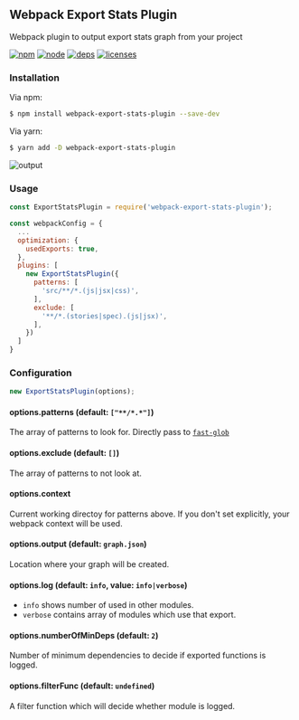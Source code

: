 ## Webpack Export Stats Plugin

Webpack plugin to output export stats graph from your project

[![npm][npm]][npm-url]
[![node][node]][node-url]
[![deps][deps]][deps-url]
[![licenses][licenses]][licenses-url]

### Installation

Via npm:

```bash
$ npm install webpack-export-stats-plugin --save-dev
```

Via yarn:

```bash
$ yarn add -D webpack-export-stats-plugin
```

![output](https://i.imgur.com/cAiAXSJ.png)

### Usage

```js
const ExportStatsPlugin = require('webpack-export-stats-plugin');

const webpackConfig = {
  ...
  optimization: {
    usedExports: true,
  },
  plugins: [
    new ExportStatsPlugin({
      patterns: [
        'src/**/*.(js|jsx|css)',
      ],
      exclude: [
        '**/*.(stories|spec).(js|jsx)',
      ],
    })
  ]
}
```

### Configuration

```js
new ExportStatsPlugin(options);
```

#### options.patterns (default: `["**/*.*"]`)

The array of patterns to look for. Directly pass to [`fast-glob`](https://github.com/mrmlnc/fast-glob)

#### options.exclude (default: `[]`)

The array of patterns to not look at.

#### options.context

Current working directoy for patterns above. If you don't set explicitly, your webpack context will be used.

#### options.output (default: `graph.json`)

Location where your graph will be created.

#### options.log (default: `info`, value: `info|verbose`)

- `info` shows number of used in other modules.
- `verbose` contains array of modules which use that export.

#### options.numberOfMinDeps (default: `2`)

Number of minimum dependencies to decide if exported functions is logged.

#### options.filterFunc (default: `undefined`)

A filter function which will decide whether module is logged.

[npm]: https://img.shields.io/npm/v/webpack-export-stats-plugin.svg
[npm-url]: https://npmjs.com/package/webpack-export-stats-plugin
[node]: https://img.shields.io/node/v/webpack-export-stats-plugin.svg
[node-url]: https://nodejs.org
[deps]: https://img.shields.io/david/MQuy/webpack-export-stats-plugin.svg
[deps-url]: https://david-dm.org/MQuy/webpack-export-stats-plugin
[licenses]: https://img.shields.io/github/license/MQuy/webpack-export-stats-plugin.svg
[licenses-url]: https://github.com/MQuy/webpack-export-stats-plugin/blob/master/LICENSE

